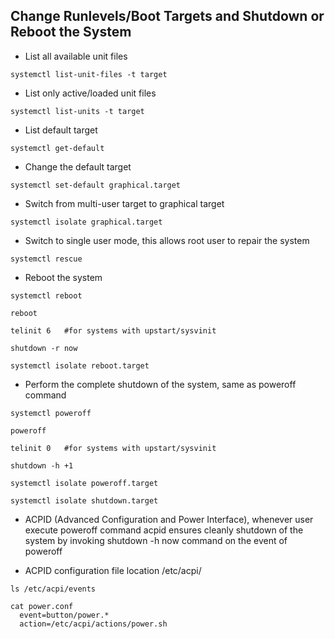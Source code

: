 ## Change Runlevels/Boot Targets and Shutdown or Reboot the System
- List all available unit files

```
systemctl list-unit-files -t target
```

- List only active/loaded unit files 

```
systemctl list-units -t target 
```

- List default target 
```
systemctl get-default
```

- Change the default target

```
systemctl set-default graphical.target
```
- Switch from multi-user target to graphical target

```
systemctl isolate graphical.target
```

- Switch to single user mode, this allows root user to repair the system 
```
systemctl rescue
```
- Reboot the system 

```
systemctl reboot 

reboot

telinit 6   #for systems with upstart/sysvinit

shutdown -r now 

systemctl isolate reboot.target
```

- Perform the complete shutdown of the system, same as poweroff command 
```
systemctl poweroff

poweroff

telinit 0   #for systems with upstart/sysvinit

shutdown -h +1

systemctl isolate poweroff.target

systemctl isolate shutdown.target
```

- ACPID (Advanced Configuration and Power Interface), whenever user execute poweroff command acpid ensures cleanly shutdown of the system by invoking shutdown -h now command on the event of poweroff

- ACPID configuration file location /etc/acpi/

```
ls /etc/acpi/events

cat power.conf
  event=button/power.*
  action=/etc/acpi/actions/power.sh
```
